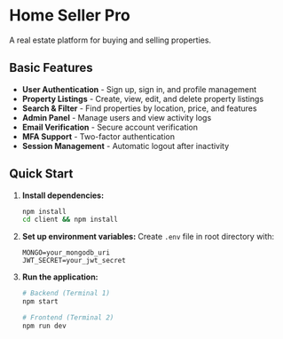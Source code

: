 # Home Seller Pro

A real estate platform for buying and selling properties.

## Basic Features

- **User Authentication** - Sign up, sign in, and profile management
- **Property Listings** - Create, view, edit, and delete property listings
- **Search & Filter** - Find properties by location, price, and features
- **Admin Panel** - Manage users and view activity logs
- **Email Verification** - Secure account verification
- **MFA Support** - Two-factor authentication
- **Session Management** - Automatic logout after inactivity

## Quick Start

1. **Install dependencies:**
   ```bash
   npm install
   cd client && npm install
   ```

2. **Set up environment variables:**
   Create `.env` file in root directory with:
   ```
   MONGO=your_mongodb_uri
   JWT_SECRET=your_jwt_secret
   ```

3. **Run the application:**
   ```bash
   # Backend (Terminal 1)
   npm start
   
   # Frontend (Terminal 2)
   npm run dev
   ```

